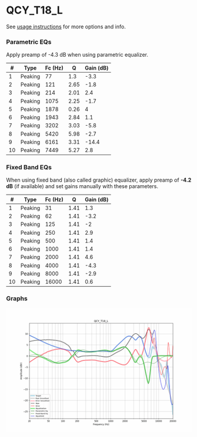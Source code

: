 # QCY_T18_L
See [usage instructions](https://github.com/jaakkopasanen/AutoEq#usage) for more options and info.

### Parametric EQs
Apply preamp of -4.3 dB when using parametric equalizer.

|   # | Type    |   Fc (Hz) |    Q |   Gain (dB) |
|-----|---------|-----------|------|-------------|
|   1 | Peaking |        77 | 1.3  |        -3.3 |
|   2 | Peaking |       121 | 2.65 |        -1.8 |
|   3 | Peaking |       214 | 2.01 |         2.4 |
|   4 | Peaking |      1075 | 2.25 |        -1.7 |
|   5 | Peaking |      1878 | 0.26 |         4   |
|   6 | Peaking |      1943 | 2.84 |         1.1 |
|   7 | Peaking |      3202 | 3.03 |        -5.8 |
|   8 | Peaking |      5420 | 5.98 |        -2.7 |
|   9 | Peaking |      6161 | 3.31 |       -14.4 |
|  10 | Peaking |      7449 | 5.27 |         2.8 |

### Fixed Band EQs
When using fixed band (also called graphic) equalizer, apply preamp of **-4.2 dB** (if available) and set gains manually with these parameters.

|   # | Type    |   Fc (Hz) |    Q |   Gain (dB) |
|-----|---------|-----------|------|-------------|
|   1 | Peaking |        31 | 1.41 |         1.3 |
|   2 | Peaking |        62 | 1.41 |        -3.2 |
|   3 | Peaking |       125 | 1.41 |        -2   |
|   4 | Peaking |       250 | 1.41 |         2.9 |
|   5 | Peaking |       500 | 1.41 |         1.4 |
|   6 | Peaking |      1000 | 1.41 |         1.4 |
|   7 | Peaking |      2000 | 1.41 |         4.6 |
|   8 | Peaking |      4000 | 1.41 |        -4.3 |
|   9 | Peaking |      8000 | 1.41 |        -2.9 |
|  10 | Peaking |     16000 | 1.41 |         0.6 |

### Graphs
![](./QCY_T18_L.png)
